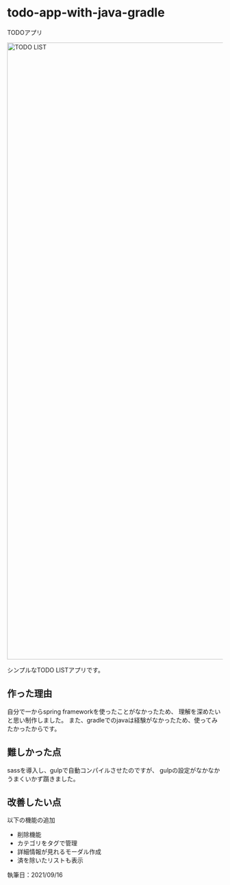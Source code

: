 # todo-app-with-java-gradle
TODOアプリ

<img width="1440" alt="TODO LIST" src="https://user-images.githubusercontent.com/64587946/133533624-fc90beba-495b-4544-a6cd-d10b09881816.png">

シンプルなTODO LISTアプリです。

## 作った理由
自分で一からspring frameworkを使ったことがなかったため、
理解を深めたいと思い制作しました。
また、gradleでのjavaは経験がなかったため、使ってみたかったからです。


## 難しかった点
sassを導入し、gulpで自動コンパイルさせたのですが、
gulpの設定がなかなかうまくいかず躓きました。


## 改善したい点
以下の機能の追加
- 削除機能
- カテゴリをタグで管理
- 詳細情報が見れるモーダル作成
- 済を除いたリストも表示


執筆日：2021/09/16
